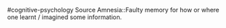 #cognitive-psychology 
Source Amnesia::Faulty memory for how or where one learnt / imagined some information.
<!--SR:!2024-04-09,3,250-->